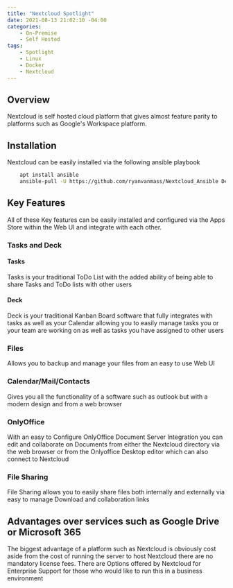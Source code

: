 ```yaml
---
title: "Nextcloud Spotlight"
date: 2021-08-13 21:02:10 -04:00
categories:
    - On-Premise
    - Self Hosted
tags:
    - Spotlight
    - Linux
    - Docker
    - Nextcloud
---
```


## Overview
Nextcloud is self hosted cloud platform that gives almost feature parity to platforms such as Google's Workspace platform.

## Installation
Nextcloud can be easily installed via the following ansible playbook
```bash
    apt install ansible
    ansible-pull -U https://github.com/ryanvanmass/Nextcloud_Ansible Deploy.yml
```

## Key Features
All of these Key features can be easily installed and configured via the Apps Store within the Web UI and integrate with each other.

### Tasks and Deck
#### Tasks
Tasks is your traditional ToDo List with the added ability of being able to share Tasks and ToDo lists with other users

#### Deck
Deck is your traditional Kanban Board software that fully integrates with tasks as well as your Calendar allowing you to easily manage tasks you or your team are working on as well as tasks you have assigned to other users

### Files
Allows you to backup and manage your files from an easy to use Web UI

### Calendar/Mail/Contacts
Gives you all the functionality of a software such as outlook but with a modern design and from a web browser

### OnlyOffice
With an easy to Configure OnlyOffice Document Server Integration you can edit and collaborate on Documents from either the Nextcloud directory via the web browser or from the Onlyoffice Desktop editor which can also connect to Nextcloud

### File Sharing
File Sharing allows you to easily share files both internally and externally via easy to manage Download and collaboration links

## Advantages over services such as Google Drive or Microsoft 365
The biggest advantage of a platform such as Nextcloud is obviously cost aside from the cost of running the server to host Nextcloud there are no mandatory license fees. There are Options offered by Nextcloud for Enterprise Support for those who would like to run this in a business environment